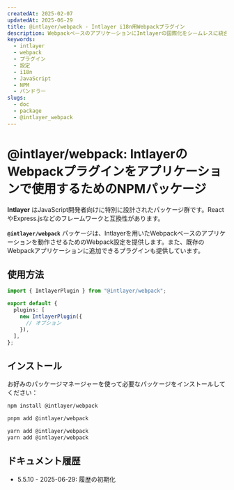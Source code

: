 ```yaml
---
createdAt: 2025-02-07
updatedAt: 2025-06-29
title: @intlayer/webpack - Intlayer i18n用Webpackプラグイン
description: WebpackベースのアプリケーションにIntlayerの国際化をシームレスに統合するためのWebpack設定とプラグインを提供するNPMパッケージ。
keywords:
  - intlayer
  - webpack
  - プラグイン
  - 設定
  - i18n
  - JavaScript
  - NPM
  - バンドラー
slugs:
  - doc
  - package
  - @intlayer_webpack
---
```


# @intlayer/webpack: IntlayerのWebpackプラグインをアプリケーションで使用するためのNPMパッケージ

**Intlayer** はJavaScript開発者向けに特別に設計されたパッケージ群です。ReactやExpress.jsなどのフレームワークと互換性があります。

**`@intlayer/webpack`** パッケージは、Intlayerを用いたWebpackベースのアプリケーションを動作させるためのWebpack設定を提供します。また、既存のWebpackアプリケーションに追加できるプラグインも提供しています。

## 使用方法

```ts
import { IntlayerPlugin } from "@intlayer/webpack";

export default {
  plugins: [
    new IntlayerPlugin({
      // オプション
    }),
  ],
};
```

## インストール

お好みのパッケージマネージャーを使って必要なパッケージをインストールしてください：

```bash packageManager="npm"
npm install @intlayer/webpack
```

```bash packageManager="pnpm"
pnpm add @intlayer/webpack
```

```bash packageManager="yarn"
yarn add @intlayer/webpack
yarn add @intlayer/webpack
```

## ドキュメント履歴

- 5.5.10 - 2025-06-29: 履歴の初期化
